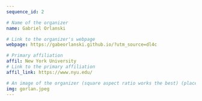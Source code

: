 ```yaml
---
sequence_id: 2

# Name of the organizer
name: Gabriel Orlanski

# Link to the organizer's webpage
webpage: https://gabeorlanski.github.io/?utm_source=dl4c

# Primary affiliation
affil: New York University
# Link to the primary affiliation
affil_link: https://www.nyu.edu/

# An image of the organizer (square aspect ratio works the best) (place in the `assets/img/organizers` directory)
img: gorlan.jpeg
---
```

